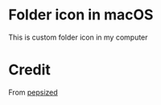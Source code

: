 # Folder icon in macOS

This is custom folder icon in my computer

# Credit

From [pepsized](https://pepsized.com/46-osx-yosemite-folders-icons-free-psd-template/)